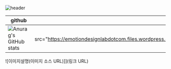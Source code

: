 
![header](https://capsule-render.vercel.app/api?type=Cylinder&color=0:E040FB,100:2FE4ED&height=170&section=header&text=YoungJo&fontSize=50&fontColor=FFFFFF)

|github| ● eDesignLAB|
|-----|----:|
|![Anurag's GitHub stats](https://github-readme-stats.vercel.app/api?username=YoungJo-YOO&show_icons=true&theme=radical)|[![로고](https://emotiondesignlab.com/)](img src="https://emotiondesignlabdotcom.files.wordpress.com/2015/11/edesign_logo_final_last_2.jpg?w=244")|

 

![이미지설명(이미지 소스 URL)]](링크 URL)
